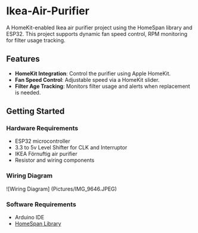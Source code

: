 # Ikea-Air-Purifier
A HomeKit-enabled Ikea air purifier project using the HomeSpan library and ESP32. This project supports dynamic fan speed control, RPM monitoring for filter usage tracking.

## Features
- **HomeKit Integration**: Control the purifier using Apple HomeKit.
- **Fan Speed Control**: Adjustable speed via a HomeKit slider.
- **Filter Age Tracking**: Monitors filter usage and alerts when replacement is needed.

## Getting Started

### Hardware Requirements
- ESP32 microcontroller
- 3.3 to 5v Level Shifter for CLK and Interruptor
- IKEA Förnuftig air purifier
- Resistor and wiring components

### Wiring Diagram
![Wiring Diagram]
(Pictures/IMG_9646.JPEG)

### Software Requirements
- Arduino IDE
- [HomeSpan Library](https://github.com/HomeSpan/HomeSpan)
